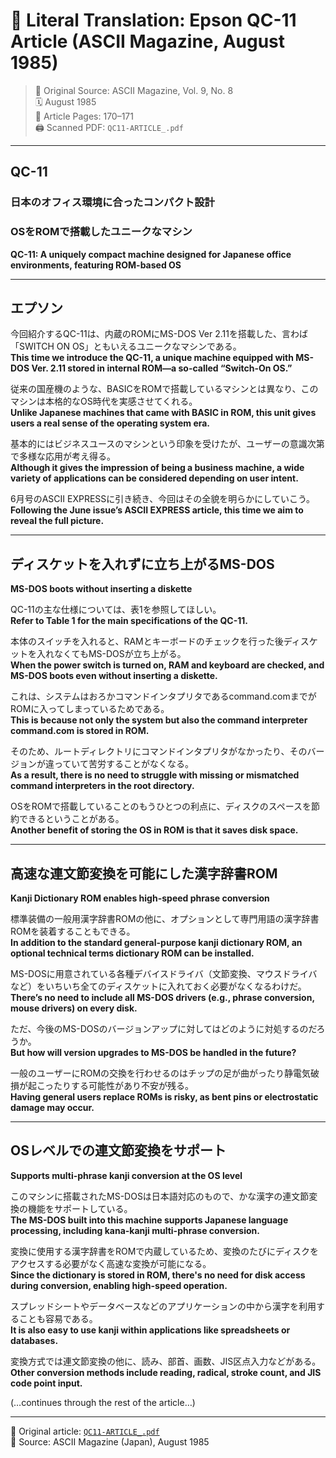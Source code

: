 # 📘 Literal Translation: Epson QC-11 Article (ASCII Magazine, August 1985)

> 📄 Original Source: ASCII Magazine, Vol. 9, No. 8  
> 🗓️ August 1985  
> 📂 Article Pages: 170–171  
> 🖨️ Scanned PDF: `QC11-ARTICLE_.pdf`  

---

## QC-11  
### 日本のオフィス環境に合ったコンパクト設計  
### OSをROMで搭載したユニークなマシン  
**QC-11: A uniquely compact machine designed for Japanese office environments, featuring ROM-based OS**

---

## エプソン

今回紹介するQC-11は、内蔵のROMにMS-DOS Ver 2.11を搭載した、言わば「SWITCH ON OS」ともいえるユニークなマシンである。  
**This time we introduce the QC-11, a unique machine equipped with MS-DOS Ver. 2.11 stored in internal ROM—a so-called “Switch-On OS.”**

従来の国産機のような、BASICをROMで搭載しているマシンとは異なり、このマシンは本格的なOS時代を実感させてくれる。  
**Unlike Japanese machines that came with BASIC in ROM, this unit gives users a real sense of the operating system era.**

基本的にはビジネスユースのマシンという印象を受けたが、ユーザーの意識次第で多様な応用が考え得る。  
**Although it gives the impression of being a business machine, a wide variety of applications can be considered depending on user intent.**

6月号のASCII EXPRESSに引き続き、今回はその全貌を明らかにしていこう。  
**Following the June issue’s ASCII EXPRESS article, this time we aim to reveal the full picture.**

---

## ディスケットを入れずに立ち上がるMS-DOS  
**MS-DOS boots without inserting a diskette**

QC-11の主な仕様については、表1を参照してほしい。  
**Refer to Table 1 for the main specifications of the QC-11.**

本体のスイッチを入れると、RAMとキーボードのチェックを行った後ディスケットを入れなくてもMS-DOSが立ち上がる。  
**When the power switch is turned on, RAM and keyboard are checked, and MS-DOS boots even without inserting a diskette.**

これは、システムはおろかコマンドインタプリタであるcommand.comまでがROMに入ってしまっているためである。  
**This is because not only the system but also the command interpreter command.com is stored in ROM.**

そのため、ルートディレクトリにコマンドインタプリタがなかったり、そのバージョンが違っていて苦労することがなくなる。  
**As a result, there is no need to struggle with missing or mismatched command interpreters in the root directory.**

OSをROMで搭載していることのもうひとつの利点に、ディスクのスペースを節約できるということがある。  
**Another benefit of storing the OS in ROM is that it saves disk space.**

---

## 高速な連文節変換を可能にした漢字辞書ROM  
**Kanji Dictionary ROM enables high-speed phrase conversion**

標準装備の一般用漢字辞書ROMの他に、オプションとして専門用語の漢字辞書ROMを装着することもできる。  
**In addition to the standard general-purpose kanji dictionary ROM, an optional technical terms dictionary ROM can be installed.**

MS-DOSに用意されている各種デバイスドライバ（文節変換、マウスドライバなど）をいちいち全てのディスケットに入れておく必要がなくなるわけだ。  
**There’s no need to include all MS-DOS drivers (e.g., phrase conversion, mouse drivers) on every disk.**

ただ、今後のMS-DOSのバージョンアップに対してはどのように対処するのだろうか。  
**But how will version upgrades to MS-DOS be handled in the future?**

一般のユーザーにROMの交換を行わせるのはチップの足が曲がったり静電気破損が起こったりする可能性があり不安が残る。  
**Having general users replace ROMs is risky, as bent pins or electrostatic damage may occur.**

---

## OSレベルでの連文節変換をサポート  
**Supports multi-phrase kanji conversion at the OS level**

このマシンに搭載されたMS-DOSは日本語対応のもので、かな漢字の連文節変換の機能をサポートしている。  
**The MS-DOS built into this machine supports Japanese language processing, including kana-kanji multi-phrase conversion.**

変換に使用する漢字辞書をROMで内蔵しているため、変換のたびにディスクをアクセスする必要がなく高速な変換が可能になる。  
**Since the dictionary is stored in ROM, there's no need for disk access during conversion, enabling high-speed operation.**

スプレッドシートやデータベースなどのアプリケーションの中から漢字を利用することも容易である。  
**It is also easy to use kanji within applications like spreadsheets or databases.**

変換方式では連文節変換の他に、読み、部首、画数、JIS区点入力などがある。  
**Other conversion methods include reading, radical, stroke count, and JIS code point input.**

(…continues through the rest of the article…)

---

📄 Original article: [`QC11-ARTICLE_.pdf`](QC11-ARTICLE_.pdf)  
📝 Source: ASCII Magazine (Japan), August 1985  
